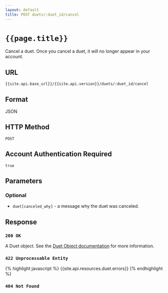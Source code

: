 ```yaml
---
layout: default
title: POST duets/:duet_id/cancel
---
```

# `{{page.title}}`

Cancel a duet.  Once you cancel a duet, it will no longer appear in your account.

## URL

`{{site.api.base_url}}/{{site.api.version}}/duets/:duet_id/cancel`

## Format

JSON

## HTTP Method

`POST`

## Account Authentication Required

`true`

## Parameters

### Optional

* `duet[canceled_why]` - a message why the duet was canceled.

## Response

### `200 OK`

A Duet object. See the [Duet Object documentation](/duet_object) for more information.

### `422 Unprocessable Entity`

{% highlight javascript %}
{{site.api.resources.duet.errors}}
{% endhighlight %}

### `404 Not Found`
